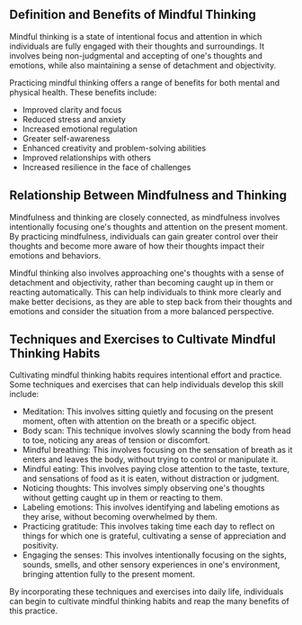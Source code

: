 
## Definition and Benefits of Mindful Thinking

Mindful thinking is a state of intentional focus and attention in which individuals are fully engaged with their thoughts and surroundings. It involves being non-judgmental and accepting of one's thoughts and emotions, while also maintaining a sense of detachment and objectivity.

Practicing mindful thinking offers a range of benefits for both mental and physical health. These benefits include:

* Improved clarity and focus
* Reduced stress and anxiety
* Increased emotional regulation
* Greater self-awareness
* Enhanced creativity and problem-solving abilities
* Improved relationships with others
* Increased resilience in the face of challenges

## Relationship Between Mindfulness and Thinking

Mindfulness and thinking are closely connected, as mindfulness involves intentionally focusing one's thoughts and attention on the present moment. By practicing mindfulness, individuals can gain greater control over their thoughts and become more aware of how their thoughts impact their emotions and behaviors.

Mindful thinking also involves approaching one's thoughts with a sense of detachment and objectivity, rather than becoming caught up in them or reacting automatically. This can help individuals to think more clearly and make better decisions, as they are able to step back from their thoughts and emotions and consider the situation from a more balanced perspective.

## Techniques and Exercises to Cultivate Mindful Thinking Habits

Cultivating mindful thinking habits requires intentional effort and practice. Some techniques and exercises that can help individuals develop this skill include:

* Meditation: This involves sitting quietly and focusing on the present moment, often with attention on the breath or a specific object.
* Body scan: This technique involves slowly scanning the body from head to toe, noticing any areas of tension or discomfort.
* Mindful breathing: This involves focusing on the sensation of breath as it enters and leaves the body, without trying to control or manipulate it.
* Mindful eating: This involves paying close attention to the taste, texture, and sensations of food as it is eaten, without distraction or judgment.
* Noticing thoughts: This involves simply observing one's thoughts without getting caught up in them or reacting to them.
* Labeling emotions: This involves identifying and labeling emotions as they arise, without becoming overwhelmed by them.
* Practicing gratitude: This involves taking time each day to reflect on things for which one is grateful, cultivating a sense of appreciation and positivity.
* Engaging the senses: This involves intentionally focusing on the sights, sounds, smells, and other sensory experiences in one's environment, bringing attention fully to the present moment.

By incorporating these techniques and exercises into daily life, individuals can begin to cultivate mindful thinking habits and reap the many benefits of this practice.
